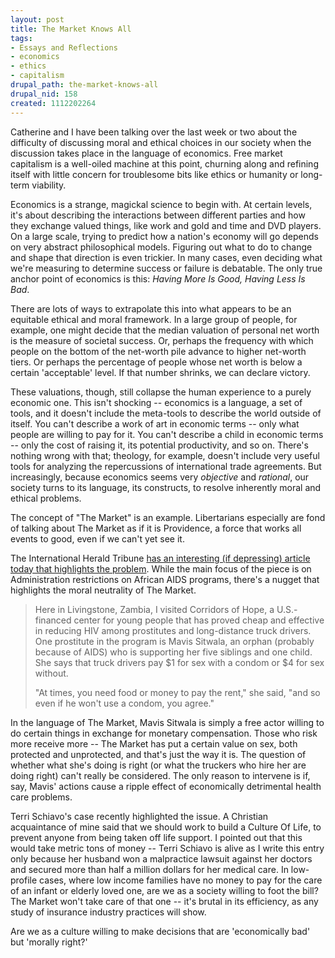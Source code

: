 ```yaml
--- 
layout: post
title: The Market Knows All
tags: 
- Essays and Reflections
- economics
- ethics
- capitalism
drupal_path: the-market-knows-all
drupal_nid: 158
created: 1112202264
---
```

Catherine and I have been talking over the last week or two about the difficulty of discussing moral and ethical choices in our society when the discussion takes place in the language of economics. Free market capitalism is a well-oiled machine at this point, churning along and refining itself with little concern for troublesome bits like ethics or humanity or long-term viability.

Economics is a strange, magickal science to begin with. At certain levels, it's about describing the interactions between different parties and how they exchange valued things, like work and gold and time and DVD players. On a large scale, trying to predict how a nation's economy will go depends on very abstract philosophical models. Figuring out what to do to change and shape that direction is even trickier. In many cases, even deciding what we're measuring to determine success or failure is debatable. The only true anchor point of economics is this: <em>Having More Is Good, Having Less Is Bad</em>.

There are lots of ways to extrapolate this into what appears to be an equitable ethical and moral framework. In a large group of people, for example, one might decide that the median valuation of personal net worth is the measure of societal success. Or, perhaps the frequency with which people on the bottom of the net-worth pile advance to higher net-worth tiers. Or perhaps the percentage of people whose net worth is below a certain 'acceptable' level. If that number shrinks, we can declare victory.

These valuations, though, still collapse the human experience to a purely economic one. This isn't shocking -- economics is a language, a set of tools, and it doesn't include the meta-tools to describe the world outside of itself. You can't describe a work of art in economic terms -- only what people are willing to pay for it. You can't describe a child in economic terms -- only the cost of raising it, its potential productivity, and so on. There's nothing wrong with that; theology, for example, doesn't include very useful tools for analyzing the repercussions of international trade agreements. But increasingly, because economics seems very <em>objective</em> and <em>rational</em>, our society turns to its language, its constructs, to resolve inherently moral and ethical problems.

The concept of "The Market" is an example. Libertarians especially are fond of talking about The Market as if it is Providence, a force that works all events to good, even if we can't yet see it. 

The International Herald Tribune <a href="http://www.iht.com/articles/2005/03/30/opinion/edkristof.html">has an interesting (if depressing) article today that highlights the problem</a>. While the main focus of the piece is on Administration restrictions on African AIDS programs, there's a nugget that highlights the moral neutrality of The Market.

<blockquote>Here in Livingstone, Zambia, I visited Corridors of Hope, a U.S.-financed center for young people that has proved cheap and effective in reducing HIV among prostitutes and long-distance truck drivers. One prostitute in the program is Mavis Sitwala, an orphan (probably because of AIDS) who is supporting her five siblings and one child. She says that truck drivers pay $1 for sex with a condom or $4 for sex without.

"At times, you need food or money to pay the rent," she said, "and so even if he won't use a condom, you agree."</blockquote>

In the language of The Market, Mavis Sitwala is simply a free actor willing to do certain things in exchange for monetary compensation.  Those who risk more receive more -- The Market has put a certain value on sex, both protected and unprotected, and that's just the way it is. The question of whether what she's doing is right (or what the truckers who hire her are doing right) can't really be considered. The only reason to intervene is if, say, Mavis' actions cause a ripple effect of economically detrimental health care problems.

Terri Schiavo's case recently highlighted the issue. A Christian acquaintance of mine said that we should work to build a Culture Of Life, to prevent anyone from being taken off life support. I pointed out that this would take metric tons of money -- Terri Schiavo is alive as I write this entry only because her husband won a malpractice lawsuit against her doctors and secured more than half a million dollars for her medical care. In low-profile cases, where low income families have no money to pay for the care of an infant or elderly loved one, are we as a society willing to foot the bill? The Market won't take care of that one -- it's brutal in its efficiency, as any study of insurance industry practices will show.

Are we as a culture willing to make decisions that are 'economically bad' but 'morally right?'
